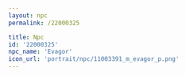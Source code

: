 ```yaml
---
layout: npc
permalink: /22000325

title: Npc
id: '22000325'
npc_name: 'Evagor'
icon_url: 'portrait/npc/11003391_m_evagor_p.png'
---
```


